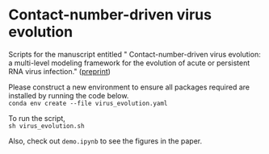 # Contact-number-driven virus evolution

Scripts for the manuscript entitled "
Contact-number-driven virus evolution: a multi-level modeling framework for the evolution of acute or persistent RNA virus infection." ([preprint](https://www.biorxiv.org/content/10.1101/2022.12.22.521662v1))


Please construct a new environment to ensure all packages required are installed by running the code below.<br>
`conda env create --file virus_evolution.yaml`

To run the script,<br>
`sh virus_evolution.sh`

Also, check out `demo.ipynb` to see the figures in the paper.


